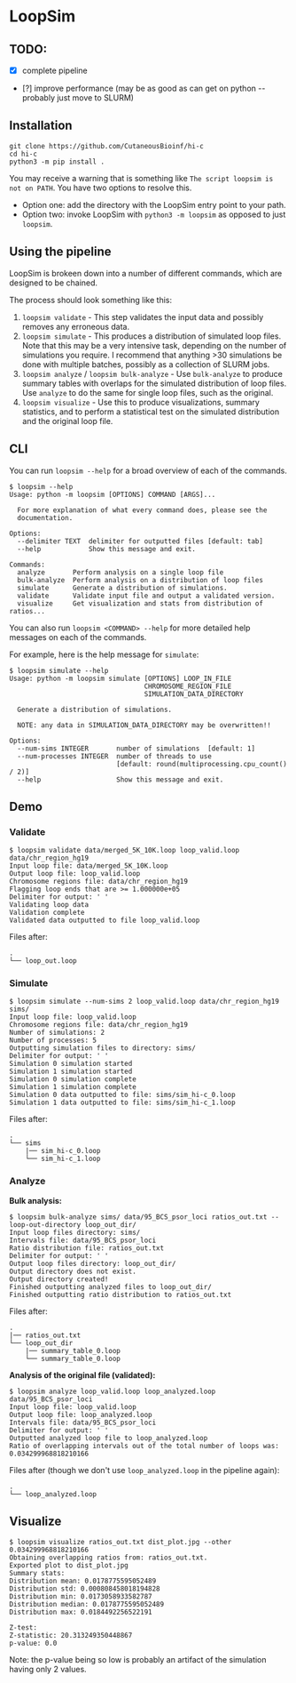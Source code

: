 # LoopSim

## TODO:

- [x] complete pipeline
- [?] improve performance (may be as good as can get on python -- probably just move to SLURM)

## Installation

```shell
git clone https://github.com/CutaneousBioinf/hi-c
cd hi-c
python3 -m pip install .
```

You may receive a warning that is something like `The script loopsim is not on PATH`. You have two options to resolve this. 

- Option one: add the directory with the LoopSim entry point to your path. 
- Option two: invoke LoopSim with `python3 -m loopsim` as opposed to just `loopsim`.

## Using the pipeline

LoopSim is brokeen down into a number of different commands, which are designed to be chained.

The process should look something like this:

1. `loopsim validate` - This step validates the input data and possibly removes any erroneous data.
2. `loopsim simulate` - This produces a distribution of simulated loop files. Note that this may be a very intensive task, depending on the number of simulations you require. I recommend that anything >30 simulations be done with multiple batches, possibly as a collection of SLURM jobs.
3. `loopsim analyze` / `loopsim bulk-analyze` - Use `bulk-analyze` to produce summary tables with overlaps for the simulated distribution of loop files. Use `analyze` to do the same for single loop files, such as the original.
4. `loopsim visualize` - Use this to produce visualizations, summary statistics, and to perform a statistical test on the simulated distribution and the original loop file.

## CLI

You can run `loopsim --help` for a broad overview of each of the commands.

```shell
$ loopsim --help
Usage: python -m loopsim [OPTIONS] COMMAND [ARGS]...

  For more explanation of what every command does, please see the
  documentation.

Options:
  --delimiter TEXT  delimiter for outputted files [default: tab]
  --help            Show this message and exit.

Commands:
  analyze       Perform analysis on a single loop file
  bulk-analyze  Perform analysis on a distribution of loop files
  simulate      Generate a distribution of simulations.
  validate      Validate input file and output a validated version.
  visualize     Get visualization and stats from distribution of ratios...
```

You can also run `loopsim <COMMAND> --help` for more detailed help messages on each of the commands.

For example, here is the help message for `simulate`:

```shell
$ loopsim simulate --help
Usage: python -m loopsim simulate [OPTIONS] LOOP_IN_FILE
                                  CHROMOSOME_REGION_FILE
                                  SIMULATION_DATA_DIRECTORY

  Generate a distribution of simulations.

  NOTE: any data in SIMULATION_DATA_DIRECTORY may be overwritten!!

Options:
  --num-sims INTEGER       number of simulations  [default: 1]
  --num-processes INTEGER  number of threads to use
                           [default: round(multiprocessing.cpu_count() / 2)]
  --help                   Show this message and exit.
```

## Demo

### Validate

```shell
$ loopsim validate data/merged_5K_10K.loop loop_valid.loop data/chr_region_hg19
Input loop file: data/merged_5K_10K.loop
Output loop file: loop_valid.loop
Chromosome regions file: data/chr_region_hg19
Flagging loop ends that are >= 1.000000e+05
Delimiter for output: ' '
Validating loop data
Validation complete
Validated data outputted to file loop_valid.loop
```

Files after:

```
.
└── loop_out.loop
```

### Simulate

```shell
$ loopsim simulate --num-sims 2 loop_valid.loop data/chr_region_hg19 sims/
Input loop file: loop_valid.loop
Chromosome regions file: data/chr_region_hg19
Number of simulations: 2
Number of processes: 5
Outputting simulation files to directory: sims/
Delimiter for output: ' '
Simulation 0 simulation started
Simulation 1 simulation started
Simulation 0 simulation complete
Simulation 1 simulation complete
Simulation 0 data outputted to file: sims/sim_hi-c_0.loop
Simulation 1 data outputted to file: sims/sim_hi-c_1.loop
```

Files after:

```
.
└── sims
    |── sim_hi-c_0.loop
    └── sim_hi-c_1.loop
```

### Analyze

**Bulk analysis:**

```shell
$ loopsim bulk-analyze sims/ data/95_BCS_psor_loci ratios_out.txt --loop-out-directory loop_out_dir/
Input loop files directory: sims/
Intervals file: data/95_BCS_psor_loci
Ratio distribution file: ratios_out.txt
Delimiter for output: ' '
Output loop files directory: loop_out_dir/
Output directory does not exist.
Output directory created!
Finished outputting analyzed files to loop_out_dir/
Finished outputting ratio distribution to ratios_out.txt
```

Files after:

```
.
|── ratios_out.txt
└── loop_out_dir
    |── summary_table_0.loop
    └── summary_table_0.loop
```

**Analysis of the original file (validated):**

```shell
$ loopsim analyze loop_valid.loop loop_analyzed.loop data/95_BCS_psor_loci
Input loop file: loop_valid.loop
Output loop file: loop_analyzed.loop
Intervals file: data/95_BCS_psor_loci
Delimiter for output: ' '
Outputted analyzed loop file to loop_analyzed.loop
Ratio of overlapping intervals out of the total number of loops was: 0.034299968818210166
```

Files after (though we don't use `loop_analyzed.loop` in the pipeline again):

```
.
└── loop_analyzed.loop
```

## Visualize

```
$ loopsim visualize ratios_out.txt dist_plot.jpg --other 0.034299968818210166
Obtaining overlapping ratios from: ratios_out.txt.
Exported plot to dist_plot.jpg
Summary stats:
Distribution mean: 0.0178775595052489
Distribution std: 0.000808458018194828
Distribution min: 0.0173058933582787
Distribution median: 0.0178775595052489
Distribution max: 0.0184492256522191

Z-test:
Z-statistic: 20.313249350448867
p-value: 0.0
```

Note: the p-value being so low is probably an artifact of the simulation having only 2 values.